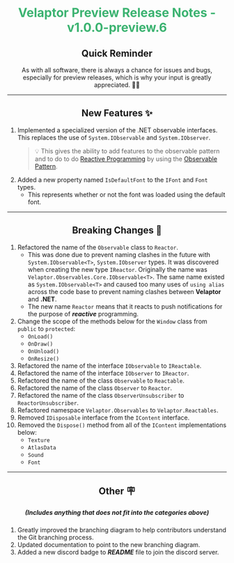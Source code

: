 <h1 align="center" style='color:mediumseagreen;font-weight:bold'>
    Velaptor Preview Release Notes - v1.0.0-preview.6
</h1>

<h2 align="center" style='font-weight:bold'>Quick Reminder</h2>

<div align="center">

As with all software, there is always a chance for issues and bugs, especially for preview releases, which is why your input is greatly appreciated. 🙏🏼
</div>

---

<h2 style="font-weight:bold" align="center">New Features ✨</h2>

1. Implemented a specialized version of the .NET observable interfaces. This replaces the use of `System.IObservable` and `System.IObserver`.
    >💡 This gives the ability to add features to the observable pattern and to do to do [Reactive Programming](https://en.wikipedia.org/wiki/Reactive_programming) by using the [Observable Pattern](https://www.google.com/url?sa=t&rct=j&q=&esrc=s&source=web&cd=&cad=rja&uact=8&ved=2ahUKEwj81ZHM3dL1AhVtk4kEHQkbCygQFnoECCEQAQ&url=https%3A%2F%2Fdocs.microsoft.com%2Fen-us%2Fdotnet%2Fstandard%2Fevents%2Fobserver-design-pattern&usg=AOvVaw1J3tfvEfjKtYOxvZEXY3sk).
1. Added a new property named `IsDefaultFont` to the `IFont` and `Font` types.
    - This represents whether or not the font was loaded using the default font.

---

<h2 style="font-weight:bold" align="center">Breaking Changes 🧨</h2>

1. Refactored the name of the `Observable` class to `Reactor`.
    - This was done due to prevent naming clashes in the future with `System.IObservable<T>`, `System.IObserver` types.  It was discovered when creating the new type `IReactor`.  Originally the name was `Velaptor.Observables.Core.IObservable<T>`.  The same name existed as `System.IObservable<T>` and caused too many uses of `using alias` across the code base to prevent naming clashes between **Velaptor** and **.NET**.
    - The new name `Reactor` means that it reacts to push notifications for the purpose of **_reactive_** programming.
2. Change the scope of the methods below for the `Window` class from `public` to `protected`:
    - `OnLoad()`
    - `OnDraw()`
    - `OnUnload()`
    - `OnResize()`
3. Refactored the name of the interface `IObservable` to `IReactable`.
4. Refactored the name of the interface `IObserver` to `IReactor`.
5. Refactored the name of the class `Observable` to `Reactable`.
6. Refactored the name of the class `Observer` to `Reactor`.
7. Refactored the name of the class `ObserverUnsubscriber` to `ReactorUnsubscriber`.
8. Refactored namespace `Velaptor.Observables` to `Velaptor.Reactables`.
9. Removed `IDisposable` interface from the `IContent` interface.
10. Removed the `Dispose()` method from all of the `IContent` implementations below:
    - `Texture`
    - `AtlasData`
    - `Sound`
    - `Font`

---

<h2 style="font-weight:bold" align="center">Other 🪧</h2>
<h5 align="center">(Includes anything that does not fit into the categories above)</h5>

1. Greatly improved the branching diagram to help contributors understand the Git branching process.
2. Updated documentation to point to the new branching diagram.
3. Added a new discord badge to **_README_** file to join the discord server.
